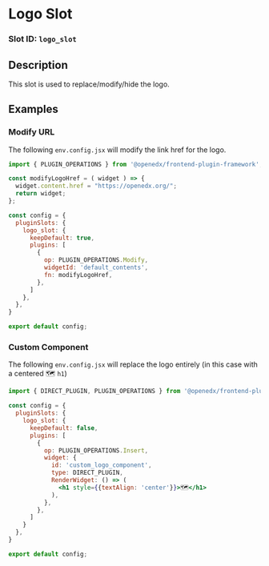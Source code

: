 # Logo Slot

### Slot ID: `logo_slot`

## Description

This slot is used to replace/modify/hide the logo.

## Examples

### Modify URL

The following `env.config.jsx` will modify the link href for the logo.

```jsx
import { PLUGIN_OPERATIONS } from '@openedx/frontend-plugin-framework';

const modifyLogoHref = ( widget ) => {
  widget.content.href = "https://openedx.org/";
  return widget;
};

const config = {
  pluginSlots: {
    logo_slot: {
      keepDefault: true,
      plugins: [
        {
          op: PLUGIN_OPERATIONS.Modify,
          widgetId: 'default_contents',
          fn: modifyLogoHref,
        },
      ]
    },
  },
}

export default config;
```

### Custom Component

The following `env.config.jsx` will replace the logo entirely (in this case with a centered 🗺️ `h1`)

```jsx
import { DIRECT_PLUGIN, PLUGIN_OPERATIONS } from '@openedx/frontend-plugin-framework';

const config = {
  pluginSlots: {
    logo_slot: {
      keepDefault: false,
      plugins: [
        {
          op: PLUGIN_OPERATIONS.Insert,
          widget: {
            id: 'custom_logo_component',
            type: DIRECT_PLUGIN,
            RenderWidget: () => (
              <h1 style={{textAlign: 'center'}}>🗺️</h1>
            ),
          },
        },
      ]
    }
  },
}

export default config;
```